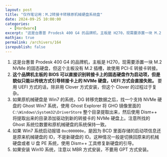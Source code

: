 ```yaml
---
layout: post
title: "仅作笔记用：M.2转接卡转移原机械硬盘系统盘"
date: 2024-09-25 10:00:00
categories: 
  - [Hardware]
excerpt: "这是台惠普 Prodesk 400 G4 的品牌机，主板是 H270，现需要添置一块 M.2 NVMe 的固态硬盘，但这个主板没有 M.2 插槽，故使用 PCI-E 转接卡转接。"
mathjax: true
permalink: /archivers/164
isrepublish: false
---
```


1. 这是台惠普 Prodesk 400 G4 的品牌机，主板是 H270，现需要添置一块 M.2 NVMe 的固态硬盘，但这个主板没有 M.2 插槽，故使用 PCI-E 转接卡转接。
2. **这个品牌机主板的 BIOS 可以直接识别转接卡上的固态硬盘作为启动项，但是貌似只能以传统方式引导转接卡上的 NVMe 硬盘，UEFI 方式会直接失败。** 要用 UEFI 方式的话，除非用 Clover 方式安装，但这个 Clover 的过程过于复杂。
3. 如果原机械硬盘是 Win7 的系统，DG 转移完数据之后，找一个支持 NVMe 硬盘的 Ghost Win7 系统，使用 Ghost Explorer 将 GHO 镜像里面的 ```C:\Windows\System32\DriverStore``` 整个目录提取出来，然后使用 Dism++ 将提取出来的目录添加驱动到新的转接卡的 NVMe 硬盘上。注意所找的 Ghost 系统位数要和原机械硬盘的系统保持一致。
4. 如果 Win7 系统启动报错 ```0xc000000e```，是因为 BCD 里面存储的启动项信息还是原来机械硬盘的 ID，不是新硬盘的 ID。这种情况一般是切换回原来的机械硬盘或者 U 盘 PE 系统，使用 Dism++ 工具修复新硬盘的引导。
5. 如果安装 Win10 系统，注意以 MBR 方式安装，不要用 GPT 方式安装。